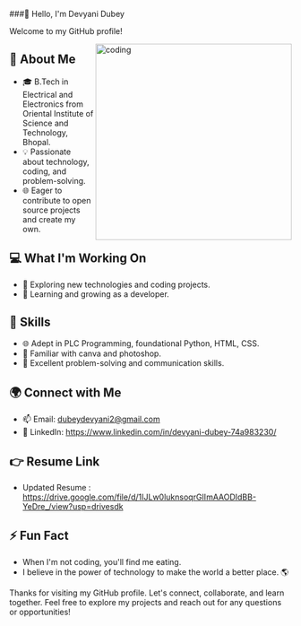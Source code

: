 

###👋 Hello, I'm Devyani Dubey

Welcome to my GitHub profile!

<img align="right" alt="coding" width="350" src="https://user-images.githubusercontent.com/55389276/140866485-8fb1c876-9a8f-4d6a-98dc-08c4981eaf70.gif">

## 🌟 About Me

- 🎓 B.Tech in Electrical and Electronics from Oriental Institute of Science and Technology, Bhopal.
- 💡 Passionate about technology, coding, and problem-solving.
- 🌐 Eager to contribute to open source projects and create my own.

## 💻 What I'm Working On

- 🚀 Exploring new technologies and coding projects.
- 🌱 Learning and growing as a developer. 

## 🚁 Skills

- 🌐 Adept in PLC Programming, foundational Python, HTML, CSS.
- 📡 Familiar with canva and photoshop.
- 💬 Excellent problem-solving and communication skills.

## 🌍 Connect with Me

- 📫 Email: dubeydevyani2@gmail.com
- 💼 LinkedIn: https://www.linkedin.com/in/devyani-dubey-74a983230/

## 👉 Resume Link 

-    Updated Resume : https://drive.google.com/file/d/1IJLw0luknsoqrGIImAAODIdBB-YeDre_/view?usp=drivesdk

## ⚡ Fun Fact

- When I'm not coding, you'll find me eating.
- I believe in the power of technology to make the world a better place. 🌎

Thanks for visiting my GitHub profile. Let's connect, collaborate, and learn together. Feel free to explore my projects and reach out for any questions or opportunities!

